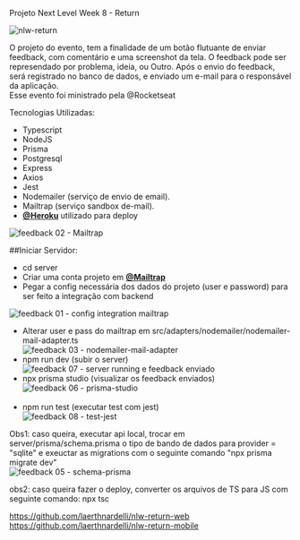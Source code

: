 Projeto Next Level Week 8 - Return

![nlw-return](https://user-images.githubusercontent.com/54412289/167460506-97d826c3-45b1-4c60-93fa-8e32dafa4a32.png)


O projeto do evento, tem a finalidade de um botão flutuante de enviar feedback, com comentário e uma screenshot da tela. O feedback pode ser represendado por problema, ideia, ou Outro. Após o envio do feedback, será registrado no banco de dados, e enviado um e-mail para o responsável da aplicação.<br/>
Esse evento foi ministrado pela @Rocketseat

Tecnologias Utilizadas:

* Typescript
* NodeJS
* Prisma
* Postgresql
* Express
* Axios
* Jest
* Nodemailer (serviço de envio de email).
* Mailtrap (serviço sandbox de-mail).
* **[@Heroku](https://https://heroku.com/)** utilizado para deploy

![feedback 02 - Mailtrap](https://user-images.githubusercontent.com/54412289/167509722-c4f85921-acbc-477c-adaa-0808897e4579.png)<br/>

##Iniciar Servidor:
* cd server
* Criar uma conta projeto em  **[@Mailtrap](https://https://mailtrap.io/)**
* Pegar a config necessária dos dados do projeto (user e password) para ser feito a integração com backend<br/>

![feedback 01 - config integration mailtrap](https://user-images.githubusercontent.com/54412289/167509680-7a502b88-731e-4f0a-a116-91a63633159e.png)<br/>
* Alterar user e pass do mailtrap em src/adapters/nodemailer/nodemailer-mail-adapter.ts <br/>
![feedback 03 - nodemailer-mail-adapter](https://user-images.githubusercontent.com/54412289/167510432-0546762d-1a37-4582-ad86-0011901c9620.png)
* npm run dev (subir o server)
![feedback 07 - server running e feedback enviado](https://user-images.githubusercontent.com/54412289/167512788-9d99a885-831d-441b-99f7-bf5056487c7c.png) <br/>
* npx prisma studio (visualizar os feedback enviados)<br/>
![feedback 06 - prisma-studio](https://user-images.githubusercontent.com/54412289/167512833-86417a6f-b1f2-4fc6-a638-4bc3c985472a.png)<br/><br/>
* npm run test (executar test com jest)<br>
![feedback 08 - test-jest](https://user-images.githubusercontent.com/54412289/167513742-585b60c2-5207-455a-8154-00f141e55792.png)<br/>


Obs1: caso queira, executar api local, trocar em server/prisma/schema.prisma o tipo de bando de dados para provider = "sqlite" e exeuctar as migrations com o seguinte comando "npx prisma migrate dev" <br/>
![feedback 05 - schema-prisma](https://user-images.githubusercontent.com/54412289/167510418-e367e906-79dc-4279-903e-d9fb4b0ab3f9.png)

obs2: caso queira fazer o deploy, converter os arquivos de TS para JS com seguinte comando: npx tsc <br/>

https://github.com/laerthnardelli/nlw-return-web<br/>
https://github.com/laerthnardelli/nlw-return-mobile
